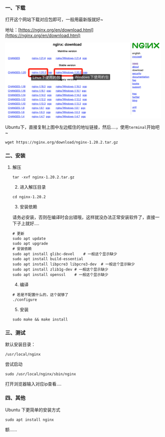 ### 一、下载

打开这个网站下载对应包即可，一般用最新版就好~

地址：[https://nginx.org/en/download.html](https://nginx.org/en/download.html)

![image-20211128145308231](image/nginx安装-Ubuntu/image-20211128145308231.png)

Ubuntu下，直接复制上图中左边框住的地址链接，然后....，使用`terminal`开始吧~

```shell
wget https://nginx.org/download/nginx-1.20.2.tar.gz
```



### 二、安装

1. 解压

   ```shell
   tar -xvf nginx-1.20.2.tar.gz
   ```

	2. 进入解压目录

    ```shell
    cd nginx-1.20.2
    ```

	3. 安装依赖

    请务必安装，否则在编译时会出错哦，这样就没办法正常安装软件了，直接一下子上就好....

    ```shell
    # 更新
    sudo apt update
    sudo apt upgrade
    # 安装依赖
    sudo apt install glibc-devel	# 一般这个显示缺少
    sudo apt install build-essential
    sudo apt install libpcre3 libpcre3-dev	# 一般这个显示缺少
    sudo apt install zlib1g-dev	# 一般这个显示缺少
    sudo apt install openssl	# 一般这个显示缺少
    ```

	4. 编译

    ```shell
    # 若是不配置什么的，这个就够了
    ./configure
    ```

	5. 安装

    ```shell
    sudo make && make install
    ```



### 三、测试

默认安装目录：

```shell
/usr/local/nginx
```

尝试启动

```shell
sudo /usr/local/nginx/sbin/nginx
```

打开浏览器输入对应ip查看....



### 四、其他

Ubuntu 下更简单的安装方式

```shell
sudo apt install nginx
```

额......